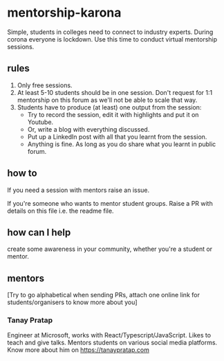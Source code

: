 # mentorship-karona
Simple, students in colleges need to connect to industry experts. During corona everyone is lockdown. Use this time to conduct virtual mentorship sessions. 

## rules
1. Only free sessions. 
2. At least 5-10 students should be in one session. Don't request for 1:1 mentorship on this forum as we'll not be able to scale that way.
3. Students have to produce (at least) one output from the session: 
	* Try to record the session, edit it with highlights and put it on Youtube. 
	* Or, write a blog with everything discussed.
	* Put up a LinkedIn post with all that you learnt from the session.
	* Anything is fine. As long as you do share what you learnt in public forum.

## how to

If you need a session with mentors raise an issue. 

If you're someone who wants to mentor student groups. Raise a PR with details on this file i.e. the readme file.

## how can I help
create some awareness in your community, whether you're a student or mentor.

## mentors
[Try to go alphabetical when sending PRs, attach one online link for students/organisers to know more about you]

### Tanay Pratap
Engineer at Microsoft, works with React/Typescript/JavaScript. Likes to teach and give talks. Mentors students on various social media platforms. 
Know more about him on  https://tanaypratap.com 
